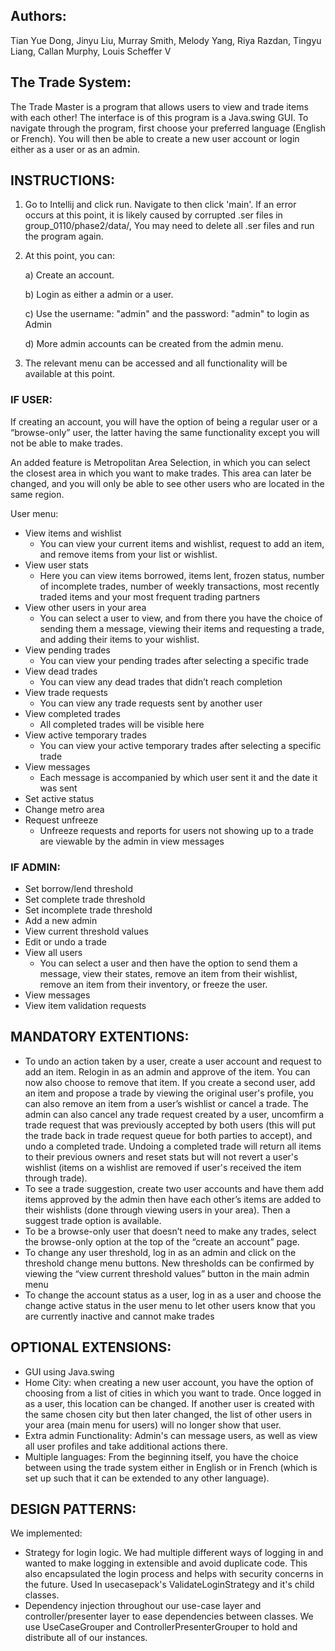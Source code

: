 ## Authors: 
Tian Yue Dong, Jinyu Liu, Murray Smith, Melody Yang, Riya Razdan, Tingyu Liang, Callan Murphy, Louis Scheffer V

## The Trade System:
The Trade Master is a program that allows users to view and trade items with each other!
The interface is of this program is a Java.swing GUI. To navigate through the program, first choose your preferred language (English or French). You will then be able to create a new user account or login either as a user or as an admin.

## INSTRUCTIONS:
1. Go to Intellij and click run. Navigate to then click 'main'. If an error occurs at this point, it is likely caused by corrupted .ser files in group_0110/phase2/data/, You may need to delete all .ser files and run the program again.

2. At this point, you can:
	
	a) Create an account.
	
	b) Login as either a admin or a user.
	
	c) Use the username: "admin" and the password: "admin" to login as Admin
	
	d) More admin accounts can be created from the admin menu.
	
3. The relevant menu can be accessed and all functionality will be available at this point.

 ### IF USER:
 If creating an account, you will have the option of being a regular user or a “browse-only” user, the latter having the same functionality except you will not be able to make trades.

An added feature is Metropolitan Area Selection, in which you can select the closest area in which you want to make trades. This area can later be changed, and you will only be able to see other users who are located in the same region.

User menu:
*  View items and wishlist
   * You can view your current items and wishlist, request to add an item, and remove items from your list or wishlist.
*  View user stats
   * Here you can view items borrowed, items lent, frozen status, number of incomplete trades, number of weekly
        transactions, most recently traded items and your most frequent trading partners
*  View other users in your area
   * You can select a user to view, and from there you have the choice of sending them a message, viewing their
        items and requesting a trade, and adding their items to your wishlist.
* View pending trades
   * You can view your pending trades after selecting a specific trade
* View dead trades
   * You can view any dead trades that didn’t reach completion
* View trade requests
   * You can view any trade requests sent by another user
* View completed trades
   * All completed trades will be visible here
* View active temporary trades
   * You can view your active temporary trades after selecting a specific trade
* View messages
   * Each message is accompanied by which user sent it and the date it was sent
* Set active status
* Change metro area
* Request unfreeze
    * Unfreeze requests and reports for users not showing up to a trade are viewable by the admin in view messages


### IF ADMIN:
* Set borrow/lend threshold
* Set complete trade threshold
* Set incomplete trade threshold
* Add a new admin
* View current threshold values
* Edit or undo a trade
* View all users
   * You can select a user and then have the option to send them a message, view their states, remove an item from their
        wishlist, remove an item from their inventory, or freeze the user.
* View messages
* View item validation requests


## MANDATORY EXTENTIONS:
* To undo an action taken by a user, create a user account and request to add an item. Relogin in as an admin and approve of the item. You can now also choose to remove that item. If you create a second user, add an item and propose a trade by viewing the original user's profile, you can also remove an item from a user’s wishlist or cancel a trade. The admin can also cancel any trade request created by a user, uncomfirm a trade request that was previously accepted by both users (this will put the trade back in trade request queue for both parties to accept), and undo a completed trade. Undoing a completed trade will return all items to their previous owners and reset stats but will not revert a user's wishlist (items on a wishlist are removed if user's received the item through trade).
* To see a trade suggestion, create two user accounts and have them add items approved by the admin then have each other’s items are added to their wishlists (done through viewing users in your area). Then a suggest trade option is available.
* To be a browse-only user that doesn’t need to make any trades, select the browse-only option at the top of the “create an account” page.
* To change any user threshold, log in as an admin and click on the threshold change menu buttons. New thresholds can be confirmed by viewing the “view current threshold values” button in the main admin menu
* To change the account status as a user, log in as a user and choose the change active status in the user menu to let other users know that you are currently inactive and cannot make trades


## OPTIONAL EXTENSIONS:
* GUI using Java.swing
* Home City: when creating a new user account, you have the option of choosing from a list of cities in which
    you want to trade. Once logged in as a user, this location can be changed. If another user is created with the
    same chosen city but then later changed, the list of other users in your area (main menu for users) will no
    longer show that user.
* Extra admin Functionality: Admin's can message users, as well as view all user profiles and take additional actions
there.
* Multiple languages: From the beginning itself, you have the choice between using the trade system either
    in English or in French (which is set up such that it can be extended to any other language).


## DESIGN PATTERNS:

   We implemented:
   * Strategy for login logic. We had multiple different ways of logging in and wanted to make logging in extensible and avoid duplicate code. This also encapsulated the login process and helps with security concerns in the future. Used In usecasepack's ValidateLoginStrategy and it's child classes.
   * Dependency injection throughout our use-case layer and controller/presenter layer to ease dependencies between classes. We use UseCaseGrouper and ControllerPresenterGrouper to hold and distribute all of our instances.
